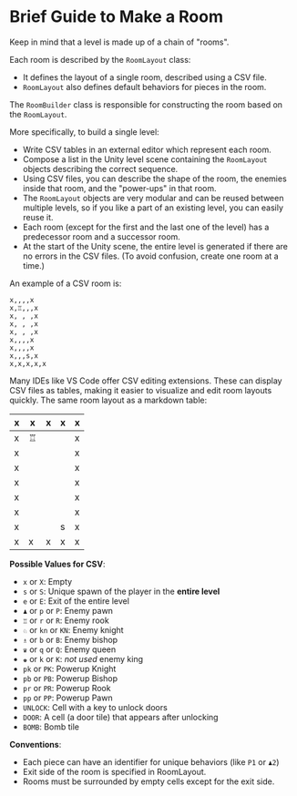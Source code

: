 # Brief Guide to Make a Room

Keep in mind that a level is made up of a chain of "rooms".

Each room is described by the `RoomLayout` class:
- It defines the layout of a single room, described using a CSV file.
- `RoomLayout` also defines default behaviors for pieces in the room.

The `RoomBuilder` class is responsible for constructing the room based on the `RoomLayout`.

More specifically, to build a single level:
- Write CSV tables in an external editor which represent each room.
- Compose a list in the Unity level scene containing the `RoomLayout` objects describing the correct sequence.
- Using CSV files, you can describe the shape of the room, the enemies inside that room, and the "power-ups" in that room.
- The `RoomLayout` objects are very modular and can be reused between multiple levels, so if you like a part of an existing level, you can easily reuse it.
- Each room (except for the first and the last one of the level) has a predecessor room and a successor room.
- At the start of the Unity scene, the entire level is generated if there are no errors in the CSV files. (To avoid confusion, create one room at a time.)

An example of a CSV room is:

```csv
x,,,,x
x,♖,,,x
x, , ,x
x, , ,x
x, , ,x
x,,,,x
x,,,,x
x,,,s,x
x,x,x,x,x
```

Many IDEs like VS Code offer CSV editing extensions. These can display CSV files as tables, making it easier to visualize and edit room layouts quickly. The same room layout as a markdown table:

| x | x | x | x | x |
|---|---|---|---|---|
| x | ♖ |   |   | x |
| x |   |   |   | x |
| x |   |   |   | x |
| x |   |   |   | x |
| x |   |   |   | x |
| x |   |   |   | x |
| x |   |   | s | x |
| x | x | x | x | x |

**Possible Values for CSV**:

- `x` or `X`: Empty
- `s` or `S`: Unique spawn of the player in the **entire level**
- `e` or `E`: Exit of the entire level
- `♟` or `p` or `P`: Enemy pawn
- `♖` or `r` or `R`: Enemy rook
- `♘` or `kn` or `KN`: Enemy knight
- `♗` or `b` or `B`: Enemy bishop
- `♛` or `q` or `Q`: Enemy queen
- `♚` or `k` or `K`: *not used* enemy king
- `pk` or `PK`: Powerup Knight
- `pb` or `PB`: Powerup Bishop
- `pr` or `PR`: Powerup Rook
- `pp` or `PP`: Powerup Pawn
- `UNLOCK`: Cell with a key to unlock doors
- `DOOR`: A cell (a door tile) that appears after unlocking
- `BOMB`: Bomb tile

**Conventions**:

- Each piece can have an identifier for unique behaviors (like `P1` or `♟2`)
- Exit side of the room is specified in RoomLayout.
- Rooms must be surrounded by empty cells except for the exit side.